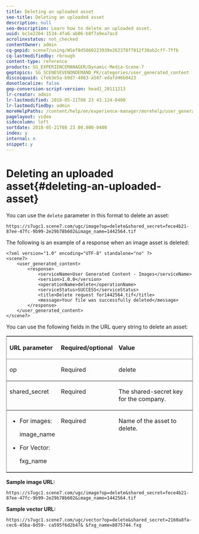 ```yaml
---
title: Deleting an uploaded asset
seo-title: Deleting an uploaded asset
description: null
seo-description: Learn how to delete an uploaded asset.
uuid: bc1e2264-1534-4fa6-ab06-b8f7a9ea7acd
acrolinxstatus: not_checked
contentOwner: admin
cq-gepid: scene7/using/WSef8d5860223939e262378f7012f30ab2cff-7ffb
cq-lastmodifiedby: rbrough
content-type: reference
products: SG_EXPERIENCEMANAGER/Dynamic-Media-Scene-7
geptopics: SG_SCENESEVENONDEMAND_PK/categories/user_generated_content
discoiquuid: cfeb3e5a-b9d7-4883-a587-edafd46b8423
donotlocalize: false
gep-conversion-script-version: head1_20111213
lr-creator: admin
lr-lastmodified: 2018-05-21T08 23 43.124-0400
lr-lastmodifiedby: admin
moreHelpPaths: /content/help/en/experience-manager/morehelp/user_generated_content;/content/help/en/experience-manager/morehelp/user_generated_content
pagelayout: video
sidecolumn: left
sortdate: 2018-05-21T08 23 00.000-0400
index: y
internal: n
snippet: y
---
```


# Deleting an uploaded asset{#deleting-an-uploaded-asset}

You can use the `delete` parameter in this format to delete an asset:

```as3
https://s7ugc1.scene7.com/ugc/image?op=delete&shared_secret=fece4b21-87ee-47fc-9b99-2e29b78b602&image_name=1442564.tif
```

The following is an example of a response when an image asset is deleted:

```as3
<?xml version="1.0" encoding="UTF-8" standalone="no" ?> 
<scene7> 
    <user_generated_content> 
        <response> 
            <serviceName>User Generated Content - Images</serviceName> 
            <version>1.0.0</version> 
            <operationName>delete</operationName> 
            <serviceStatus>SUCCESS</serviceStatus> 
            <title>Delete request for1442564.tif</title> 
            <message>Your file was successfully deleted</message> 
        </response> 
    </user_generated_content> 
</scene7>
```

You can use the following fields in the URL query string to delete an asset:

<table border="1" cellpadding="4" cellspacing="0" frame="border" rules="rows" summary=""> 
 <thead align="left"> 
  <tr> 
   <th class="cellrowborder" id="d19e28552" valign="top" width="NaN%"><p>URL parameter</p></th> 
   <th class="cellrowborder" id="d19e28555" valign="top" width="NaN%"><p>Required/optional</p></th> 
   <th class="cellrowborder" id="d19e28558" valign="top" width="NaN%"><p>Value</p></th> 
  </tr> 
 </thead> 
 <tbody> 
  <tr> 
   <td class="cellrowborder" headers="d19e28552 " valign="top" width="NaN%"><p><span class="code">op</span></p></td> 
   <td class="cellrowborder" headers="d19e28555 " valign="top" width="NaN%"><p>Required</p></td> 
   <td class="cellrowborder" headers="d19e28558 " valign="top" width="NaN%"><p><span class="code">delete</span></p></td> 
  </tr> 
  <tr> 
   <td class="cellrowborder" headers="d19e28552 " valign="top" width="NaN%"><p><span class="code">shared_secret</span></p></td> 
   <td class="cellrowborder" headers="d19e28555 " valign="top" width="NaN%"><p>Required</p></td> 
   <td class="cellrowborder" headers="d19e28558 " valign="top" width="NaN%"><p>The shared-secret key for the company.</p></td> 
  </tr> 
  <tr> 
   <td class="cellrowborder" headers="d19e28552 " valign="top" width="NaN%"> 
    <ul> 
     <li><p>For images:</p><p><span class="code">image_name</span></p></li> 
     <li><p>For Vector:</p><p>fxg_name</p></li> 
    </ul></td> 
   <td class="cellrowborder" headers="d19e28555 " valign="top" width="NaN%"><p>Required</p></td> 
   <td class="cellrowborder" headers="d19e28558 " valign="top" width="NaN%"><p>Name of the asset to delete.</p></td> 
  </tr> 
 </tbody> 
</table>

**Sample image URL:**

`https://s7ugc1.scene7.com/ugc/image?op=delete&shared_secret=fece4b21-87ee-47fc-9b99-2e29b78b602&image_name=1442564.tif`

**Sample vector URL:**

`https://s7ugc1.scene7.com/ugc/vector?op=delete&shared_secret=2160a8fa-cec6-45ba-8d59- ca595f6d2b47& &fxg_name=8875744.fxg`
